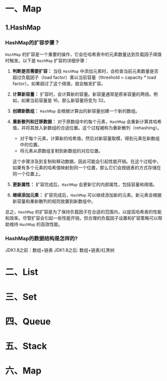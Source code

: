 # 一、Map
## 1.HashMap
### HashMap的扩容步骤？

`HashMap` 的扩容是一个重要的操作，它会在哈希表中的元素数量达到负载因子阈值时触发。以下是 `HashMap` 扩容的详细步骤：

1. **判断是否需要扩容：** 当往 `HashMap` 中添加元素时，会检查当前元素数量是否超过负载因子（load factor）乘以当前容量（threshold = capacity * load factor）。如果超过了这个阈值，就会触发扩容。

2. **计算新容量：** 扩容时，会计算新的容量。新容量通常是原来容量的两倍。例如，如果当前容量是 16，那么新容量将变为 32。

3. **创建新数组：** `HashMap` 会根据计算出的新容量创建一个新的数组。

4. **重新散列和迁移数据：** 对于原数组中的每个元素，`HashMap` 会重新计算其哈希值，并将其放入新数组的合适位置。这个过程被称为重新散列（rehashing）。

   - 对于每个元素，计算新的哈希值，然后对新容量取模，得到元素在新数组中的位置。
   - 将元素从原数组复制到新数组的对应位置。

   这个步骤涉及到复制和移动数据，因此可能会引起性能开销。在这个过程中，如果有多个元素的哈希值映射到同一个位置，那么它们会按链表的方式存储在同一个位置上。

5. **更新属性：** 扩容完成后，`HashMap` 会更新它的内部属性，包括容量和阈值。

6. **继续添加元素：** 扩容完成后，`HashMap` 可以继续添加新的元素。新元素会根据新容量和重新散列的规则放置到新数组中。

总之，`HashMap` 的扩容是为了保持负载因子在合适的范围内，以提高哈希表的性能和效率。尽管扩容会引起一些性能开销，但合理的负载因子设置和扩容策略可以帮助维持 `HashMap` 的高效性能。


### HashMap的数据结构是怎样的?

JDK1.8之前：数组+链表
JDK1.8之后: 数组+链表/红黑树




# 二、List

# 三、Set


# 四、Queue

# 五、Stack

# 六、Map
